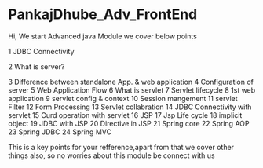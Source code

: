 # PankajDhube_Adv_FrontEnd
Hi,
We start Advanced java Module we cover below points 

1 JDBC Connectivity

2 What is server?

3 Difference between standalone App. & web application
4 Configuration of server
5 Web Application Flow
6 What is servlet
7 Servlet lifecycle
8 1st web application
9 servlet config & context
10 Session mangement
11 servlet Filter
12 Form Processing
13 Servlet collabration
14 JDBC Connectivity with servlet
15 Curd operation with servlet
16 JSP
17 Jsp Life cycle
18 implicit object
19 JDBC with JSP
20 Directive in JSP
21 Spring core
22 Spring AOP
23 Spring JDBC
24 Spring MVC


This is a key points for your refference,apart from that we cover other things also, so no worries about this module be connect with us

